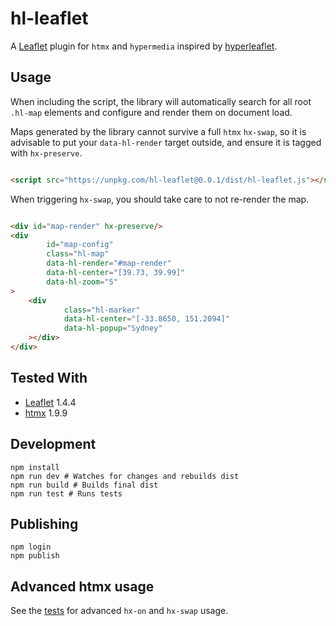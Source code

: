 # hl-leaflet

A [Leaflet](http://leafletjs.com/) plugin for `htmx` and `hypermedia` inspired
by [hyperleaflet](https://github.com/cemrehancavdar/hyperleaflet).

## Usage

When including the script, the library will automatically search for
all root `.hl-map` elements and configure and render them on document load.

Maps generated by the library cannot survive a full `htmx` `hx-swap`,
so it is advisable to put your `data-hl-render` target outside, and ensure it is
tagged with `hx-preserve`.

```html

<script src="https://unpkg.com/hl-leaflet@0.0.1/dist/hl-leaflet.js"></script>
```

When triggering `hx-swap`, you should take care to not re-render the map.

```html

<div id="map-render" hx-preserve/>
<div
        id="map-config"
        class="hl-map"
        data-hl-render="#map-render"
        data-hl-center="[39.73, 39.99]"
        data-hl-zoom="5"
>
    <div
            class="hl-marker"
            data-hl-center="[-33.8650, 151.2094]"
            data-hl-popup="Sydney"
    ></div>
</div>
```

## Tested With

- [Leaflet](http://leafletjs.com/) 1.4.4
- [htmx](https://htmx.org/) 1.9.9

## Development

```shell
npm install
npm run dev # Watches for changes and rebuilds dist
npm run build # Builds final dist
npm run test # Runs tests
```

## Publishing

```shell
npm login
npm publish
```

## Advanced htmx usage

See the [tests](https://github.com/IodeSystems/hl-leaflet/blob/main/src/hl-leaflet.test.ts) for advanced `hx-on`
and `hx-swap` usage.
